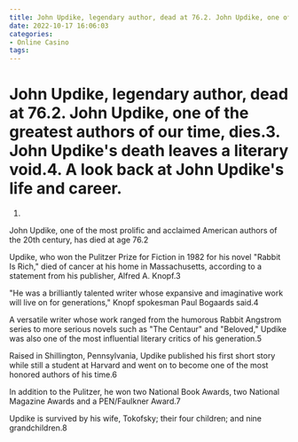```yaml
---
title: John Updike, legendary author, dead at 76.2. John Updike, one of the greatest authors of our time, dies.3. John Updike's death leaves a literary void.4. A look back at John Updike's life and career.
date: 2022-10-17 16:06:03
categories:
- Online Casino
tags:
---
```



#  John Updike, legendary author, dead at 76.2. John Updike, one of the greatest authors of our time, dies.3. John Updike's death leaves a literary void.4. A look back at John Updike's life and career.
1.

John Updike, one of the most prolific and acclaimed American authors of the 20th century, has died at age 76.2

Updike, who won the Pulitzer Prize for Fiction in 1982 for his novel "Rabbit Is Rich," died of cancer at his home in Massachusetts, according to a statement from his publisher, Alfred A. Knopf.3

"He was a brilliantly talented writer whose expansive and imaginative work will live on for generations," Knopf spokesman Paul Bogaards said.4

A versatile writer whose work ranged from the humorous Rabbit Angstrom series to more serious novels such as "The Centaur" and "Beloved," Updike was also one of the most influential literary critics of his generation.5

Raised in Shillington, Pennsylvania, Updike published his first short story while still a student at Harvard and went on to become one of the most honored authors of his time.6

In addition to the Pulitzer, he won two National Book Awards, two National Magazine Awards and a PEN/Faulkner Award.7

Updike is survived by his wife, Tokofsky; their four children; and nine grandchildren.8